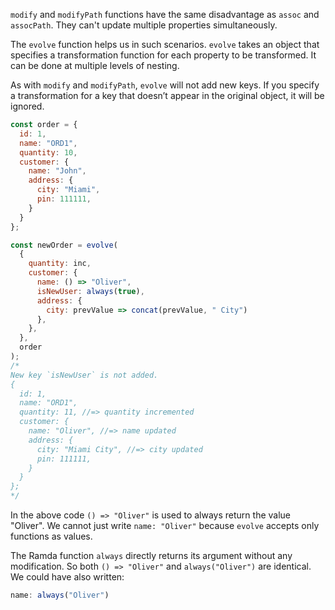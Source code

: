 `modify` and `modifyPath` functions have the same disadvantage as `assoc` and `assocPath`. They can't update multiple properties simultaneously.

The `evolve` function helps us in such scenarios. `evolve` takes an object that specifies a transformation function for each property to be transformed. It can be done at multiple levels of nesting.

As with `modify` and `modifyPath`, `evolve` will not add new keys. If you specify a transformation for a key that doesn’t appear in the original object, it will be ignored.

```js
const order = {
  id: 1,
  name: "ORD1",
  quantity: 10,
  customer: {
    name: "John",
    address: {
      city: "Miami",
      pin: 111111,
    }
  }
};

const newOrder = evolve(
  {
    quantity: inc,
    customer: {
      name: () => "Oliver",
      isNewUser: always(true),
      address: {
        city: prevValue => concat(prevValue, " City")
      },
    },
  },
  order
);
/*
New key `isNewUser` is not added.
{
  id: 1,
  name: "ORD1",
  quantity: 11, //=> quantity incremented
  customer: {
    name: "Oliver", //=> name updated
    address: {
      city: "Miami City", //=> city updated
      pin: 111111,
    }
  }
};
*/
```
In the above code `() => "Oliver"` is used to always return the value "Oliver". We cannot just write `name: "Oliver"` because `evolve` accepts only functions as values.

The Ramda function `always` directly returns its argument without any modification. So both `() => "Oliver"` and `always("Oliver")` are identical. We could have also written:
```js
name: always("Oliver")
```
